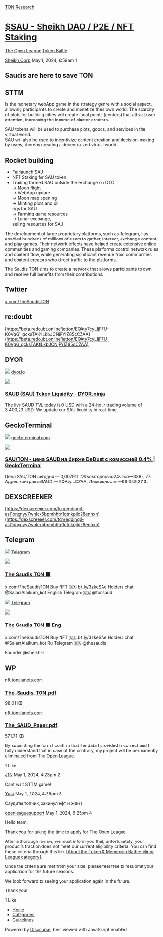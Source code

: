 [TON Research](/)

# [$SAU - Sheikh DAO / P2E / NFT Staking](/t/sau-sheikh-dao-p2e-nft-staking/15401)

[The Open League](/c/the-open-league/token-leaderboard/57)  [Token Battle](/c/the-open-league/token-leaderboard/57) 

    

[Sheikh\_Corp](https://tonresear.ch/u/Sheikh_Corp)   May 1, 2024, 6:59am  1

## [](#saudis-are-here-to-save-ton-1)Saudis are here to save TON

## [](#sttm-2)STTM

Is the monetary webApp game in the strategy genre with a social aspect, allowing participants to create and monetize their own world. The scarcity of plots for building cities will create focal points (centers) that attract user attention, increasing the income of cluster creators.

SAU tokens will be used to purchase plots, goods, and services in the virtual world.  
SAU will also be used to incentivize content creation and decision-making by users, thereby creating a decentralized virtual world.

## [](#rocket-building-3)Rocket building

*   Fairlaunch SAU
*   NFT Staking for SAU token
*   Trading farmed SAU outside the exchange on OTC  
    → Moon flight  
    → WebApp update  
    → Moon map opening  
    → Minting plots and oil  
    rigs for SAU  
    → Farming game resources  
    → Lunar exchange,  
    selling resources for SAU

The development of large proprietary platforms, such as Telegram, has enabled hundreds of millions of users to gather, interact, exchange content, and play games. Their network effects have helped create extensive online communities and gaming companies. These platforms control network rules and content flow, while generating significant revenue from communities and content creators who direct traffic to the platforms.

The Saudis TON aims to create a network that allows participants to own and receive full benefits from their contributions.

## [](#twitter-4)Twitter

[x.com/TheSaudisTON](http://x.com/TheSaudisTON)

## [](#redoubt-5)re:doubt

[https://beta.redoubt.online/jetton/EQAty7cyLIjF7U-K0VgG\_gcksTAKtILkbJCNjPYlZ85cCZAA](https://beta.redoubt.online/jetton/EQAty7cyLIjF7U-K0VgG_gcksTAKtILkbJCNjPYlZ85cCZAA)

## [](#dyor-6)DYOR

![](https://tonresear.ch/uploads/default/original/2X/4/46e1b59eab99ddc5ddeaccb40d0377e458517ab6.png) [dyor.io](https://dyor.io/ru/token/EQAty7cyLIjF7U-K0VgG_gcksTAKtILkbJCNjPYlZ85cCZAA?tab=liquidity)

![](https://tonresear.ch/uploads/default/optimized/2X/b/b826500d1ea599b9a15cbb37efa203b130ae8664_2_690x362.jpeg)

### [SAUD (SAU) Token Liquidity - DYOR.ninja](https://dyor.io/ru/token/EQAty7cyLIjF7U-K0VgG_gcksTAKtILkbJCNjPYlZ85cCZAA?tab=liquidity)

The live SAUD TVL today is 0 USD with a 24-hour trading volume of 3 400,23 USD. We update our SAU liquidity in real-time.

## [](#geckoterminal-7)GeckoTerminal

![](https://tonresear.ch/uploads/default/original/2X/6/634d2ca8e408bed765ed29de6b9d29d55e817cab.png) [geckoterminal.com](https://www.geckoterminal.com/ru/ton/pools/EQDJngD-Asl1OngNYy7Wnlcx5BpMHHbr1otNKPjLD28ENHxn)

![](https://tonresear.ch/uploads/default/optimized/2X/0/06530047bfd1d6a7a8869faaa6c982a10e469424_2_690x388.png)

### [SAU/TON - цена SAUD на бирже DeDust с комиссией 0.4% | GeckoTerminal](https://www.geckoterminal.com/ru/ton/pools/EQDJngD-Asl1OngNYy7Wnlcx5BpMHHbr1otNKPjLD28ENHxn)

Цена SAU/TON сегодня — 0,007911 $. Объем торгов за 24 часа­ — 3 385,77 $. Адрес контрактаSAUD — EQAty...CZAA. Ликвидность —68 049,27 $.

## [](#dexscreener-8)DEXSCREENER

[https://dexscreener.com/ton/eqdjngd-asl1ongnyy7wnlcx5bpmhhbr1otnkpjld28enhxn](https://dexscreener.com/ton/eqdjngd-asl1ongnyy7wnlcx5bpmhhbr1otnkpjld28enhxn)

## [](#telegram-9)Telegram

![](https://telegram.org/img/website_icon.svg?4) [Telegram](https://t.me/thesaudis)

![](https://tonresear.ch/uploads/default/original/2X/2/2ccd85e9ffbb668d44507d860417f41db0936bfe.jpeg)

### [The Saudis TON 🟩](https://t.me/thesaudis)

x.com/TheSaudisTON Buy NFT 🇸🇦 bit.ly/3zkeSAe Holders chat @SalamAlaikum\_bot English Telegram 🇸🇦 @tonsaud

![](https://telegram.org/img/website_icon.svg?4) [Telegram](https://t.me/tonsaud)

![](https://tonresear.ch/uploads/default/original/2X/5/5da969f12a0845a78d736ec15bc2931188d65e2f.jpeg)

### [The Saudis TON 🟩 Eng](https://t.me/tonsaud)

x.com/TheSaudisTON Buy NFT 🇸🇦 bit.ly/3zkeSAe Holders chat @SalamAlaikum\_bot Ru Telegram 🇸🇦 @thesaudis

Founder @sheikher

## [](#wp-10)WP

[nft.tonplanets.com](https://nft.tonplanets.com/jettons/sau/The_Saudis_TON.pdf)

[](https://nft.tonplanets.com/jettons/sau/The_Saudis_TON.pdf)

### [The\_Saudis\_TON.pdf](https://nft.tonplanets.com/jettons/sau/The_Saudis_TON.pdf)

98.01 KB

[nft.tonplanets.com](https://nft.tonplanets.com/jettons/sau/The_SAUD_Paper.pdf)

[](https://nft.tonplanets.com/jettons/sau/The_SAUD_Paper.pdf)

### [The\_SAUD\_Paper.pdf](https://nft.tonplanets.com/jettons/sau/The_SAUD_Paper.pdf)

571.71 KB

By submitting the form I confirm that the data I provided is correct and I fully understand that in case of the contrary, my project will be permanently eliminated from The Open League.

  1 Like

[J1N](https://tonresear.ch/u/J1N) May 1, 2024, 4:23pm  2

Cant wait STTM game!

 

[Yust](https://tonresear.ch/u/Yust) May 1, 2024, 4:29pm  3

Саудиты топчик, закинул нфт и жди )

 

[openleaguesupport](https://tonresear.ch/u/openleaguesupport) May 1, 2024, 6:25pm  4

Hello team,

Thank you for taking the time to apply for The Open League.

After a thorough review, we must inform you that, unfortunately, your product’s traction does not meet our current eligibility criteria. You can find these criteria through this link \[[About the Token & Memecoin Battle: Minor League category](https://tonresear.ch/t/about-the-token-leaderboard-minor-league-category/1274)\].

Once the criteria are met from your side, please feel free to resubmit your application for the future seasons.

We look forward to seeing your application again in the future.

Thank you!

  1 Like

*   [Home](/)
*   [Categories](/categories)
*   [Guidelines](/guidelines)

Powered by [Discourse](https://www.discourse.org), best viewed with JavaScript enabled